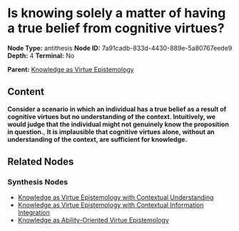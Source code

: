 # Is knowing solely a matter of having a true belief from cognitive virtues?

**Node Type:** antithesis
**Node ID:** 7a91cadb-833d-4430-889e-5a80767eede9
**Depth:** 4
**Terminal:** No

**Parent:** [Knowledge as Virtue Epistemology](knowledge-as-virtue-epistemology-synthesis-b98a7a46-26ec-4fec-a2bc-2b14cd2185f0.md)

## Content

**Consider a scenario in which an individual has a true belief as a result of cognitive virtues but no understanding of the context. Intuitively, we would judge that the individual might not genuinely know the proposition in question.**, **It is implausible that cognitive virtues alone, without an understanding of the context, are sufficient for knowledge.**

## Related Nodes

### Synthesis Nodes

- [Knowledge as Virtue Epistemology with Contextual Understanding](knowledge-as-virtue-epistemology-with-contextual-understanding-synthesis-3506c543-3d21-4ee9-a54f-22cbdcb8ac1e.md)
- [Knowledge as Virtue Epistemology with Contextual Information Integration](knowledge-as-virtue-epistemology-with-contextual-information-integration-synthesis-560a73c3-87e2-427e-bdb0-57b0650bfe9b.md)
- [Knowledge as Ability-Oriented Virtue Epistemology](knowledge-as-ability-oriented-virtue-epistemology-synthesis-5e411972-0796-4462-a479-108be5004c48.md)
